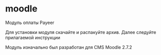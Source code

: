 moodle
======
Модуль оплаты Payeer

Для установки модуля скачайте и распакуйте архив.
Далее следуйте прилагаемой инструкции

Модуль изначально был разработан для CMS Moodle 2.7.2
